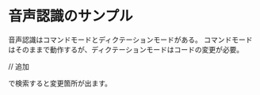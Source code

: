# 音声認識のサンプル
音声認識はコマンドモードとディクテーションモードがある。
コマンドモードはそのままで動作するが、ディクテーションモードはコードの変更が必要。

// 追加

で検索すると変更箇所が出ます。
